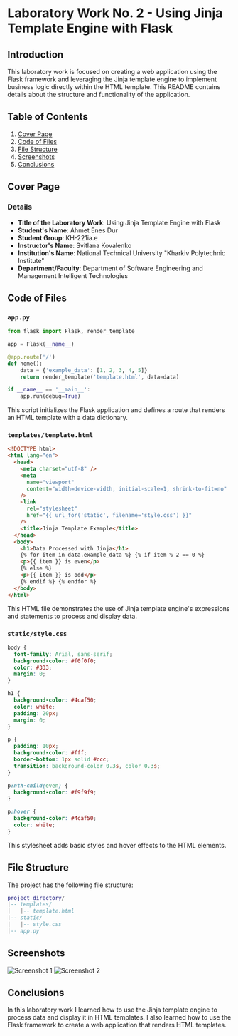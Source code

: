 # Laboratory Work No. 2 - Using Jinja Template Engine with Flask

## Introduction

This laboratory work is focused on creating a web application using the Flask framework and leveraging the Jinja template engine to implement business logic directly within the HTML template. This README contains details about the structure and functionality of the application.

## Table of Contents

1. [Cover Page](#cover-page)
2. [Code of Files](#code-of-files)
3. [File Structure](#file-structure)
4. [Screenshots](#screenshots)
5. [Conclusions](#conclusions)

## Cover Page

### Details

- **Title of the Laboratory Work**: Using Jinja Template Engine with Flask
- **Student's Name**: Ahmet Enes Dur
- **Student Group**: КН-221іа.е
- **Instructor's Name**: Svіtlana Kovalenko
- **Institution's Name**: National Technical University "Kharkiv Polytechnic Institute"
- **Department/Faculty**: Department of Software Engineering and Management Intelligent Technologies

## Code of Files

### `app.py`

```python
from flask import Flask, render_template

app = Flask(__name__)

@app.route('/')
def home():
    data = {'example_data': [1, 2, 3, 4, 5]}
    return render_template('template.html', data=data)

if __name__ == '__main__':
    app.run(debug=True)
```

This script initializes the Flask application and defines a route that renders an HTML template with a data dictionary.

### `templates/template.html`

```html
<!DOCTYPE html>
<html lang="en">
  <head>
    <meta charset="utf-8" />
    <meta
      name="viewport"
      content="width=device-width, initial-scale=1, shrink-to-fit=no"
    />
    <link
      rel="stylesheet"
      href="{{ url_for('static', filename='style.css') }}"
    />
    <title>Jinja Template Example</title>
  </head>
  <body>
    <h1>Data Processed with Jinja</h1>
    {% for item in data.example_data %} {% if item % 2 == 0 %}
    <p>{{ item }} is even</p>
    {% else %}
    <p>{{ item }} is odd</p>
    {% endif %} {% endfor %}
  </body>
</html>
```

This HTML file demonstrates the use of Jinja template engine's expressions and statements to process and display data.

### `static/style.css`

```css
body {
  font-family: Arial, sans-serif;
  background-color: #f0f0f0;
  color: #333;
  margin: 0;
}

h1 {
  background-color: #4caf50;
  color: white;
  padding: 20px;
  margin: 0;
}

p {
  padding: 10px;
  background-color: #fff;
  border-bottom: 1px solid #ccc;
  transition: background-color 0.3s, color 0.3s;
}

p:nth-child(even) {
  background-color: #f9f9f9;
}

p:hover {
  background-color: #4caf50;
  color: white;
}
```

This stylesheet adds basic styles and hover effects to the HTML elements.

## File Structure

The project has the following file structure:

```lua
project_directory/
|-- templates/
|   |-- template.html
|-- static/
|   |-- style.css
|-- app.py
```

## Screenshots

![Screenshot 1](https://i.imgur.com/mrCKyKT.png)
![Screenshot 2](https://i.imgur.com/FEcoxD6.png)

## Conclusions

In this laboratory work I learned how to use the Jinja template engine to process data and display it in HTML templates. I also learned how to use the Flask framework to create a web application that renders HTML templates.
